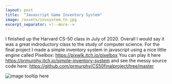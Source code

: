 ```yaml
---
layout: post
title:  "Javascript Game Inventory System"
image: /assets/invsystem_tn.jpg
excerpt_separator: <!--more-->
---
```


I finished up the Harvard CS-50 class in July of 2020. Overall I would say it was a great indroductory class to the study of computer science. For the final project 
I made a simple inventory system in javascript using a nice little engine called Pixelbox: https://pixwlk.itch.io/pixelbox
You can play it here https://prmurphy.itch.io/simple-inventory-system
and see the messy source code here: https://github.com/prmurphy/CS50finalproject/tree/master
<!--more-->

![image tooltip here](/assets/invsystem.PNG)
